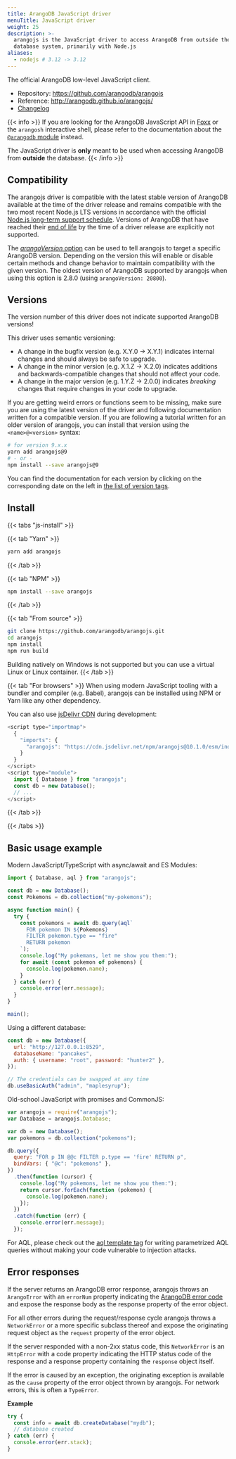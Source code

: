 ```yaml
---
title: ArangoDB JavaScript driver
menuTitle: JavaScript driver
weight: 25
description: >-
  arangojs is the JavaScript driver to access ArangoDB from outside the
  database system, primarily with Node.js
aliases:
  - nodejs # 3.12 -> 3.12
---
```

The official ArangoDB low-level JavaScript client.

- Repository: <https://github.com/arangodb/arangojs>
- Reference: <http://arangodb.github.io/arangojs/>
- [Changelog](https://github.com/arangodb/arangojs/blob/main/CHANGELOG.md)

{{< info >}}
If you are looking for the ArangoDB JavaScript API in
[Foxx](https://www.arangodb.com/community-server/foxx/) or the `arangosh`
interactive shell, please refer to the documentation about the
[`@arangodb` module](../javascript-api/@arangodb/_index.md) instead.

The JavaScript driver is **only** meant to be used when accessing ArangoDB from
**outside** the database.
{{< /info >}}

## Compatibility

The arangojs driver is compatible with the latest stable version of ArangoDB
available at the time of the driver release and remains compatible with the two
most recent Node.js LTS versions in accordance with the official
[Node.js long-term support schedule](https://github.com/nodejs/LTS).
Versions of ArangoDB that have reached their [end of life](https://arangodb.com/subscriptions/end-of-life-notice/)
by the time of a driver release are explicitly not supported.

The [_arangoVersion_ option](https://arangodb.github.io/arangojs/latest/types/configuration.ConfigOptions.html)
can be used to tell arangojs to target a specific
ArangoDB version. Depending on the version this will enable or disable certain
methods and change behavior to maintain compatibility with the given version.
The oldest version of ArangoDB supported by arangojs when using this option
is 2.8.0 (using `arangoVersion: 20800`).

## Versions

The version number of this driver does not indicate supported ArangoDB versions!

This driver uses semantic versioning:

- A change in the bugfix version (e.g. X.Y.0 -> X.Y.1) indicates internal
  changes and should always be safe to upgrade.
- A change in the minor version (e.g. X.1.Z -> X.2.0) indicates additions and
  backwards-compatible changes that should not affect your code.
- A change in the major version (e.g. 1.Y.Z -> 2.0.0) indicates _breaking_
  changes that require changes in your code to upgrade.

If you are getting weird errors or functions seem to be missing, make sure you
are using the latest version of the driver and following documentation written
for a compatible version. If you are following a tutorial written for an older
version of arangojs, you can install that version using the `<name>@<version>`
syntax:

```sh
# for version 9.x.x
yarn add arangojs@9
# - or -
npm install --save arangojs@9
```

You can find the documentation for each version by clicking on the corresponding
date on the left in
[the list of version tags](https://github.com/arangodb/arangojs/tags).

## Install

{{< tabs "js-install" >}}

{{< tab "Yarn" >}}
```sh
yarn add arangojs
```
{{< /tab >}}

{{< tab "NPM" >}}
```sh
npm install --save arangojs
```
{{< /tab >}}

{{< tab "From source" >}}
```bash
git clone https://github.com/arangodb/arangojs.git
cd arangojs
npm install
npm run build
```

Building natively on Windows is not supported but you can use a virtual Linux
or Linux container.
{{< /tab >}}

{{< tab "For browsers" >}}
When using modern JavaScript tooling with a bundler and compiler (e.g. Babel),
arangojs can be installed using NPM or Yarn like any other dependency.

You can also use [jsDelivr CDN](https://www.jsdelivr.com/) during development:

```js
<script type="importmap">
  {
    "imports": {
      "arangojs": "https://cdn.jsdelivr.net/npm/arangojs@10.1.0/esm/index.js?+esm"
    }
  }
</script>
<script type="module">
  import { Database } from "arangojs";
  const db = new Database();
  // ...
</script>
```
{{< /tab >}}

{{< /tabs >}}

## Basic usage example

Modern JavaScript/TypeScript with async/await and ES Modules:

```js
import { Database, aql } from "arangojs";

const db = new Database();
const Pokemons = db.collection("my-pokemons");

async function main() {
  try {
    const pokemons = await db.query(aql`
      FOR pokemon IN ${Pokemons}
      FILTER pokemon.type == "fire"
      RETURN pokemon
    `);
    console.log("My pokemans, let me show you them:");
    for await (const pokemon of pokemons) {
      console.log(pokemon.name);
    }
  } catch (err) {
    console.error(err.message);
  }
}

main();
```

Using a different database:

```js
const db = new Database({
  url: "http://127.0.0.1:8529",
  databaseName: "pancakes",
  auth: { username: "root", password: "hunter2" },
});

// The credentials can be swapped at any time
db.useBasicAuth("admin", "maplesyrup");
```

Old-school JavaScript with promises and CommonJS:

```js
var arangojs = require("arangojs");
var Database = arangojs.Database;

var db = new Database();
var pokemons = db.collection("pokemons");

db.query({
  query: "FOR p IN @@c FILTER p.type == 'fire' RETURN p",
  bindVars: { "@c": "pokemons" },
})
  .then(function (cursor) {
    console.log("My pokemons, let me show you them:");
    return cursor.forEach(function (pokemon) {
      console.log(pokemon.name);
    });
  })
  .catch(function (err) {
    console.error(err.message);
  });
```

For AQL, please check out the
[aql template tag](https://arangodb.github.io/arangojs/latest/functions/aql.aql.html)
for writing parametrized AQL queries without making your code vulnerable to
injection attacks.

## Error responses

If the server returns an ArangoDB error response, arangojs throws an `ArangoError`
with an `errorNum` property indicating the
[ArangoDB error code](../error-codes.md) and expose the response body
as the response property of the error object.

For all other errors during the request/response cycle arangojs throws a
`NetworkError` or a more specific subclass thereof and expose the originating
request object as the `request` property of the error object.

If the server responded with a non-2xx status code, this `NetworkError` is an
`HttpError` with a code property indicating the HTTP status code of the response
and a response property containing the `response` object itself.

If the error is caused by an exception, the originating exception is available
as the `cause` property of the error object thrown by arangojs.
For network errors, this is often a `TypeError`.

**Example**

```js
try {
  const info = await db.createDatabase("mydb");
  // database created
} catch (err) {
  console.error(err.stack);
}
```
